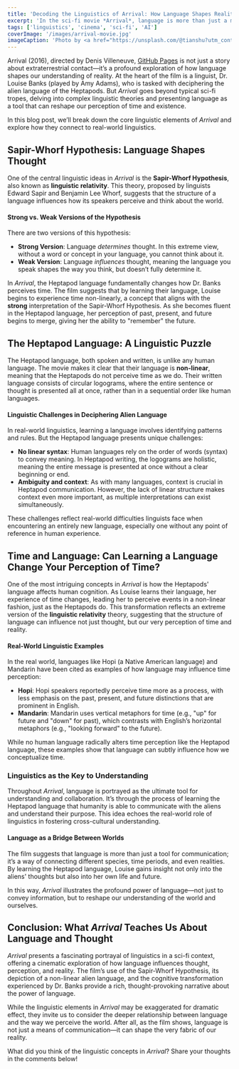 ```yaml
---
title: 'Decoding the Linguistics of Arrival: How Language Shapes Reality'
excerpt: 'In the sci-fi movie *Arrival*, language is more than just a means of communication; it’s a key to understanding an alien species and even reshaping the way we perceive time. This post explores the linguistic theories and concepts featured in the film and how they relate to real-world linguistics.'
tags: ['linguistics', 'cinema', 'sci-fi', 'AI']
coverImage: '/images/arrival-movie.jpg'
imageCaption: 'Photo by <a href="https://unsplash.com/@tianshu?utm_content=creditCopyText&utm_medium=referral&utm_source=unsplash">Tianshu Liu</a> on <a href="https://unsplash.com/photos/pagoda-temple-surrounded-by-trees-aqZ3UAjs_M4?utm_content=creditCopyText&utm_medium=referral&utm_source=unsplash">Unsplash</a>'
---
```


Arrival (2016), directed by Denis Villeneuve, [GitHub Pages](https://pages.github.com/) is not just a story about extraterrestrial contact—it’s a profound exploration of how language shapes our understanding of reality. At the heart of the film is a linguist, Dr. Louise Banks (played by Amy Adams), who is tasked with deciphering the alien language of the Heptapods. But _Arrival_ goes beyond typical sci-fi tropes, delving into complex linguistic theories and presenting language as a tool that can reshape our perception of time and existence.

In this blog post, we’ll break down the core linguistic elements of _Arrival_ and explore how they connect to real-world linguistics.

## Sapir-Whorf Hypothesis: Language Shapes Thought

One of the central linguistic ideas in _Arrival_ is the **Sapir-Whorf Hypothesis**, also known as **linguistic relativity**. This theory, proposed by linguists Edward Sapir and Benjamin Lee Whorf, suggests that the structure of a language influences how its speakers perceive and think about the world.

#### Strong vs. Weak Versions of the Hypothesis

There are two versions of this hypothesis:

- **Strong Version**: Language _determines_ thought. In this extreme view, without a word or concept in your language, you cannot think about it.
- **Weak Version**: Language _influences_ thought, meaning the language you speak shapes the way you think, but doesn’t fully determine it.

In _Arrival_, the Heptapod language fundamentally changes how Dr. Banks perceives time. The film suggests that by learning their language, Louise begins to experience time non-linearly, a concept that aligns with the **strong** interpretation of the Sapir-Whorf Hypothesis. As she becomes fluent in the Heptapod language, her perception of past, present, and future begins to merge, giving her the ability to "remember" the future.

## The Heptapod Language: A Linguistic Puzzle

The Heptapod language, both spoken and written, is unlike any human language. The movie makes it clear that their language is **non-linear**, meaning that the Heptapods do not perceive time as we do. Their written language consists of circular logograms, where the entire sentence or thought is presented all at once, rather than in a sequential order like human languages.

#### Linguistic Challenges in Deciphering Alien Language

In real-world linguistics, learning a language involves identifying patterns and rules. But the Heptapod language presents unique challenges:

- **No linear syntax**: Human languages rely on the order of words (syntax) to convey meaning. In Heptapod writing, the logograms are holistic, meaning the entire message is presented at once without a clear beginning or end.
- **Ambiguity and context**: As with many languages, context is crucial in Heptapod communication. However, the lack of linear structure makes context even more important, as multiple interpretations can exist simultaneously.

These challenges reflect real-world difficulties linguists face when encountering an entirely new language, especially one without any point of reference in human experience.

## Time and Language: Can Learning a Language Change Your Perception of Time?

One of the most intriguing concepts in _Arrival_ is how the Heptapods' language affects human cognition. As Louise learns their language, her experience of time changes, leading her to perceive events in a non-linear fashion, just as the Heptapods do. This transformation reflects an extreme version of the **linguistic relativity** theory, suggesting that the structure of language can influence not just thought, but our very perception of time and reality.

#### Real-World Linguistic Examples

In the real world, languages like Hopi (a Native American language) and Mandarin have been cited as examples of how language may influence time perception:

- **Hopi**: Hopi speakers reportedly perceive time more as a process, with less emphasis on the past, present, and future distinctions that are prominent in English.
- **Mandarin**: Mandarin uses vertical metaphors for time (e.g., "up" for future and "down" for past), which contrasts with English’s horizontal metaphors (e.g., "looking forward" to the future).

While no human language radically alters time perception like the Heptapod language, these examples show that language can subtly influence how we conceptualize time.

### Linguistics as the Key to Understanding

Throughout _Arrival_, language is portrayed as the ultimate tool for understanding and collaboration. It’s through the process of learning the Heptapod language that humanity is able to communicate with the aliens and understand their purpose. This idea echoes the real-world role of linguistics in fostering cross-cultural understanding.

#### Language as a Bridge Between Worlds

The film suggests that language is more than just a tool for communication; it’s a way of connecting different species, time periods, and even realities. By learning the Heptapod language, Louise gains insight not only into the aliens' thoughts but also into her own life and future.

In this way, _Arrival_ illustrates the profound power of language—not just to convey information, but to reshape our understanding of the world and ourselves.

## Conclusion: What _Arrival_ Teaches Us About Language and Thought

_Arrival_ presents a fascinating portrayal of linguistics in a sci-fi context, offering a cinematic exploration of how language influences thought, perception, and reality. The film’s use of the Sapir-Whorf Hypothesis, its depiction of a non-linear alien language, and the cognitive transformation experienced by Dr. Banks provide a rich, thought-provoking narrative about the power of language.

While the linguistic elements in _Arrival_ may be exaggerated for dramatic effect, they invite us to consider the deeper relationship between language and the way we perceive the world. After all, as the film shows, language is not just a means of communication—it can shape the very fabric of our reality.

What did you think of the linguistic concepts in _Arrival_? Share your thoughts in the comments below!
